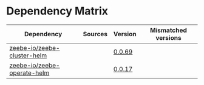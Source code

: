 # Dependency Matrix

Dependency | Sources | Version | Mismatched versions
---------- | ------- | ------- | -------------------
[zeebe-io/zeebe-cluster-helm](https://github.com/zeebe-io/zeebe-cluster-helm) |  | [0.0.69](https://github.com/zeebe-io/zeebe-cluster-helm/releases/tag/v0.0.69) | 
[zeebe-io/zeebe-operate-helm](https://github.com/zeebe-io/zeebe-operate-helm) |  | [0.0.17](https://github.com/zeebe-io/zeebe-operate-helm/releases/tag/v0.0.17) | 
